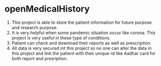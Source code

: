 # openMedicalHistory

1. This project is able to store the patient information for future purpose and research purpose.
2. It is very helpful when some pandemic situation occur like corona. This project is very useful in these type of conditions.
3. Patient can check and download their reports as well as prescription.
4. All data is very secured int this project so no one can alter the data in this project and link the patient with their unique-id like Aadhar card for both report and presription.

